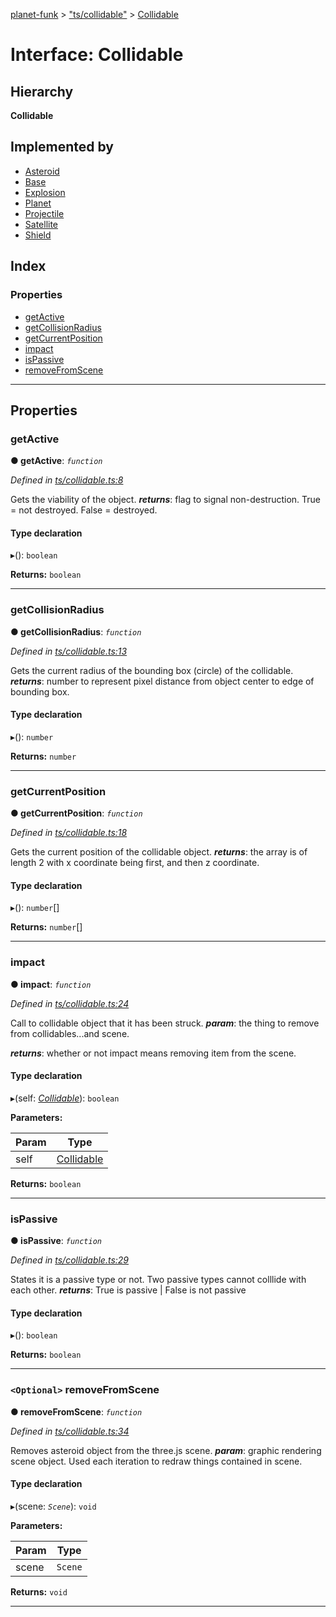 [planet-funk](../README.md) > ["ts/collidable"](../modules/_ts_collidable_.md) > [Collidable](../interfaces/_ts_collidable_.collidable.md)

# Interface: Collidable

## Hierarchy

**Collidable**

## Implemented by

* [Asteroid](../classes/_ts_asteroid_.asteroid.md)
* [Base](../classes/_ts_base_.base.md)
* [Explosion](../classes/_ts_explosion_.explosion.md)
* [Planet](../classes/_ts_planet_.planet.md)
* [Projectile](../classes/_ts_projectile_.projectile.md)
* [Satellite](../classes/_ts_satellite_.satellite.md)
* [Shield](../classes/_ts_shield_.shield.md)

## Index

### Properties

* [getActive](_ts_collidable_.collidable.md#getactive)
* [getCollisionRadius](_ts_collidable_.collidable.md#getcollisionradius)
* [getCurrentPosition](_ts_collidable_.collidable.md#getcurrentposition)
* [impact](_ts_collidable_.collidable.md#impact)
* [isPassive](_ts_collidable_.collidable.md#ispassive)
* [removeFromScene](_ts_collidable_.collidable.md#removefromscene)

---

## Properties

<a id="getactive"></a>

###  getActive

**● getActive**: *`function`*

*Defined in [ts/collidable.ts:8](https://github.com/WilliamRADFunk/planet-funk/blob/b718844/src/ts/collidable.ts#L8)*

Gets the viability of the object.
*__returns__*: flag to signal non-destruction. True = not destroyed. False = destroyed.

#### Type declaration
▸(): `boolean`

**Returns:** `boolean`

___
<a id="getcollisionradius"></a>

###  getCollisionRadius

**● getCollisionRadius**: *`function`*

*Defined in [ts/collidable.ts:13](https://github.com/WilliamRADFunk/planet-funk/blob/b718844/src/ts/collidable.ts#L13)*

Gets the current radius of the bounding box (circle) of the collidable.
*__returns__*: number to represent pixel distance from object center to edge of bounding box.

#### Type declaration
▸(): `number`

**Returns:** `number`

___
<a id="getcurrentposition"></a>

###  getCurrentPosition

**● getCurrentPosition**: *`function`*

*Defined in [ts/collidable.ts:18](https://github.com/WilliamRADFunk/planet-funk/blob/b718844/src/ts/collidable.ts#L18)*

Gets the current position of the collidable object.
*__returns__*: the array is of length 2 with x coordinate being first, and then z coordinate.

#### Type declaration
▸(): `number`[]

**Returns:** `number`[]

___
<a id="impact"></a>

###  impact

**● impact**: *`function`*

*Defined in [ts/collidable.ts:24](https://github.com/WilliamRADFunk/planet-funk/blob/b718844/src/ts/collidable.ts#L24)*

Call to collidable object that it has been struck.
*__param__*: the thing to remove from collidables...and scene.

*__returns__*: whether or not impact means removing item from the scene.

#### Type declaration
▸(self: *[Collidable](_ts_collidable_.collidable.md)*): `boolean`

**Parameters:**

| Param | Type |
| ------ | ------ |
| self | [Collidable](_ts_collidable_.collidable.md) |

**Returns:** `boolean`

___
<a id="ispassive"></a>

###  isPassive

**● isPassive**: *`function`*

*Defined in [ts/collidable.ts:29](https://github.com/WilliamRADFunk/planet-funk/blob/b718844/src/ts/collidable.ts#L29)*

States it is a passive type or not. Two passive types cannot colllide with each other.
*__returns__*: True is passive | False is not passive

#### Type declaration
▸(): `boolean`

**Returns:** `boolean`

___
<a id="removefromscene"></a>

### `<Optional>` removeFromScene

**● removeFromScene**: *`function`*

*Defined in [ts/collidable.ts:34](https://github.com/WilliamRADFunk/planet-funk/blob/b718844/src/ts/collidable.ts#L34)*

Removes asteroid object from the three.js scene.
*__param__*: graphic rendering scene object. Used each iteration to redraw things contained in scene.

#### Type declaration
▸(scene: *`Scene`*): `void`

**Parameters:**

| Param | Type |
| ------ | ------ |
| scene | `Scene` |

**Returns:** `void`

___

